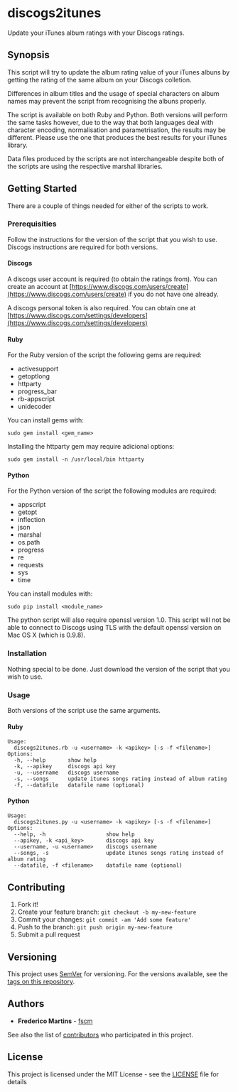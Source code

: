 # discogs2itunes

Update your iTunes album ratings with your Discogs ratings.

## Synopsis

This script will try to update the album rating value of your iTunes albuns by 
getting the rating of the same album on your Discogs colletion.

Differences in album titles and the usage of special characters on album names 
may prevent the script from recognising the albuns properly.

The script is available on both Ruby and Python. Both versions will perform the 
same tasks however, due to the way that both languages deal with character 
encoding, normalisation and parametrisation, the results may be different. 
Please use the one that produces the best results for your iTunes library.

Data files produced by the scripts are not interchangeable despite both of the 
scripts are using the respective marshal libraries.

## Getting Started

There are a couple of things needed for either of the scripts to work.

### Prerequisities

Follow the instructions for the version of the script that you wish to use.
Discogs instructions are required for both versions.

#### Discogs

A discogs user account is required (to obtain the ratings from). You can 
create an account at [https://www.discogs.com/users/create](https://www.discogs.com/users/create) 
if you do not have one already.

A discogs personal token is also required. You can obtain one at 
[https://www.discogs.com/settings/developers](https://www.discogs.com/settings/developers)


#### Ruby

For the Ruby version of the script the following gems are required:

* activesupport
* getoptlong
* httparty
* progress_bar
* rb-appscript
* unidecoder

You can install gems with:

```
sudo gem install <gem_name>
```

Installing the httparty gem may require adicional options:

```
sudo gem install -n /usr/local/bin httparty
```

#### Python

For the Python version of the script the following modules are required:

* appscript
* getopt
* inflection
* json
* marshal
* os.path
* progress
* re
* requests
* sys
* time

You can install modules with:

```
sudo pip install <module_name>
```

The python script will also require openssl version 1.0. This script will not 
be able to connect to Discogs using TLS with the default openssl version on 
Mac OS X (which is 0.9.8).

### Installation

Nothing special to be done. Just download the version of the script that you 
wish to use.

### Usage

Both versions of the script use the same arguments.

#### Ruby

```
Usage:
  discogs2itunes.rb -u <username> -k <apikey> [-s -f <filename>]
Options:
  -h, --help       show help
  -k, --apikey     discogs api key
  -u, --username   discogs username
  -s, --songs      update itunes songs rating instead of album rating
  -f, --datafile   datafile name (optional)
```

#### Python

```
Usage:
  discogs2itunes.py -u <username> -k <apikey> [-s -f <filename>]
Options:
  --help, -h                   show help
  --apikey, -k <api_key>       discogs api key
  --username, -u <username>    discogs username
  --songs, -s                  update itunes songs rating instead of album rating
  --datafile, -f <filename>    datafile name (optional)
```

## Contributing

1. Fork it!
2. Create your feature branch: `git checkout -b my-new-feature`
3. Commit your changes: `git commit -am 'Add some feature'`
4. Push to the branch: `git push origin my-new-feature`
5. Submit a pull request

## Versioning

This project uses [SemVer](http://semver.org/) for versioning. For the versions available, see the [tags on this repository](https://github.com/fscm/discogs2itunes/tags). 

## Authors

* **Frederico Martins** - [fscm](https://github.com/fscm)

See also the list of [contributors](https://github.com/fscm/discogs2itunes/contributors) who participated in this project.

## License

This project is licensed under the MIT License - see the [LICENSE](LICENSE) file for details
